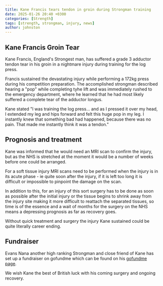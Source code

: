 ```yaml
---
title: Kane Francis tears tendon in groin during Strongman training
date: 2025-01-26 20:40 +0300
categories: [Strength]
tags: [strength, strongman, injury, news]
author: johnston
---
```


## Kane Francis Groin Tear

Kane Francis, England's Strongest man, has suffered a grade 3 adductor tendon tear in his groin in a nightmare injury during training for the log press.

Francis sustained the devastating injury while performing a 172kg press during his competition preparation. The accomplished strongman described hearing a "pop" while completing tyhe lift and was immediately rushed to the emergency department, where he learned that he had most likely suffered a complete tear of the adductor longus.

Kane stated "I was training the log press... and as I pressed it over my head, I extended my leg and hips forward and felt this huge pop in my leg. I instantly knew that something bad had happened, because there was no pain. That made me instantly think it was a tendon."

## Prognosis and treatment

Kane was informed that he would need an MRI scan to confirm the injury, but as the NHS is stretched at the moment it would be a number of weeks before one could be arranged.

For a soft tissue injury MRI scans need to be performed when the injury is in its acute phase - ie quite soon after the injury, if it is left too long it is difficult or impossible to pinpoint the damage on the scan.

In addition to this, for an injury of this sort surgery has to be done as soon as possible after the initial injury or the tissue begins to shrink away from the injury site making it more difficult to reattach the separated tissues, so time is of the essence and a wait of months for the surgery on the NHS means a depressing prognosis as far as recovery goes.

Without quick treatment and surgery the injury Kane sustained could be quite literally career ending.

## Fundraiser

Evans Nana another high ranking Strongman and close friend of Kane has set up a fundraiser on gofundme which can be found on his <a href="https://www.gofundme.com/f/england-strongest-man-get-his-adductor-longus-fixed">gofundme page</a>.

We wish Kane the best of British luck with his coming surgery and ongoing recovery.
